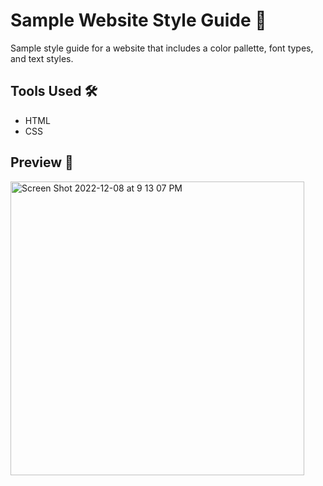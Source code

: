 # Sample Website Style Guide :open_file_folder:
Sample style guide for a website that includes a color pallette, font types, and text styles. 

## Tools Used :hammer_and_wrench:
- HTML
- CSS 

## Preview :eyes:
<img width="470" alt="Screen Shot 2022-12-08 at 9 13 07 PM" src="https://user-images.githubusercontent.com/104726079/206616002-f571481e-430e-4990-953a-46c082df8557.png">
